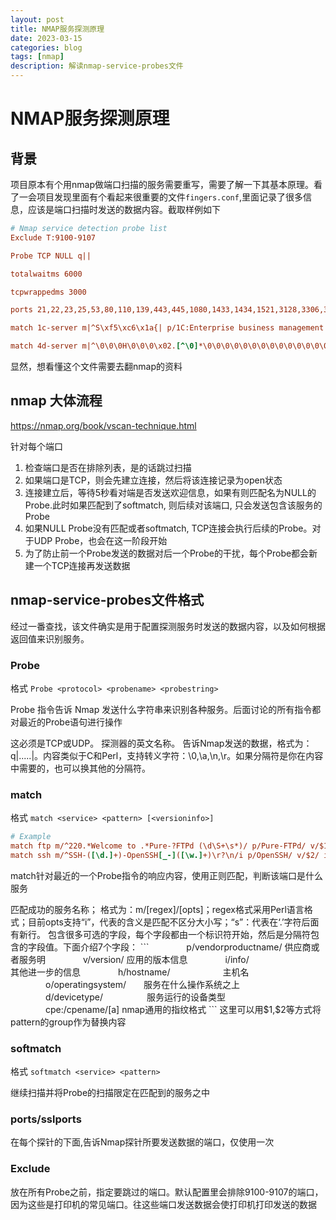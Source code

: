 ```yaml
---
layout: post
title: NMAP服务探测原理
date: 2023-03-15
categories: blog
tags: [nmap]
description: 解读nmap-service-probes文件
---
```



# NMAP服务探测原理

## 背景
项目原本有个用nmap做端口扫描的服务需要重写，需要了解一下其基本原理。看了一会项目发现里面有个看起来很重要的文件`fingers.conf`,里面记录了很多信息，应该是端口扫描时发送的数据内容。截取样例如下

```ini
# Nmap service detection probe list
Exclude T:9100-9107

Probe TCP NULL q||

totalwaitms 6000

tcpwrappedms 3000

ports 21,22,23,25,53,80,110,139,443,445,1080,1433,1434,1521,3128,3306,3389,5000,6379,7001,8080,9092,9080,9090,11211,27017

match 1c-server m|^S\xf5\xc6\x1a{| p/1C:Enterprise business management server/

match 4d-server m|^\0\0\0H\0\0\0\x02.[^\0]*\0\0\0\0\0\0\0\0\0\0\0\0\0\0\0\0\0\0\0\0\0\0\0\0\0\0\0\0\0\0\0\0\0\0\0\0\0\0\0\0\0$|s p/4th Dimension database server/ cpe:/a:4d_sas:4d/
```

显然，想看懂这个文件需要去翻nmap的资料

## nmap 大体流程
https://nmap.org/book/vscan-technique.html

针对每个端口
1. 检查端口是否在排除列表，是的话跳过扫描
2. 如果端口是TCP，则会先建立连接，然后将该连接记录为open状态
3. 连接建立后，等待5秒看对端是否发送欢迎信息，如果有则匹配名为NULL的Probe.此时如果匹配到了softmatch, 则后续对该端口, 只会发送包含该服务的Probe
4. 如果NULL Probe没有匹配或者softmatch, TCP连接会执行后续的Probe。对于UDP Probe，也会在这一阶段开始
5. 为了防止前一个Probe发送的数据对后一个Probe的干扰，每个Probe都会新建一个TCP连接再发送数据

## nmap-service-probes文件格式

经过一番查找，该文件确实是用于配置探测服务时发送的数据内容，以及如何根据返回值来识别服务。

### Probe

格式 `Probe <protocol> <probename> <probestring>`

Probe 指令告诉 Nmap 发送什么字符串来识别各种服务。后面讨论的所有指令都对最近的Probe语句进行操作

<protocol>
这必须是TCP或UDP。

<probename>
探测器的英文名称。

<probestring>
告诉Nmap发送的数据，格式为：q|.....|。内容类似于C和Perl，支持转义字符：\0,\a,\n,\r。如果分隔符是你在内容中需要的，也可以换其他的分隔符。

### match 

格式 `match <service> <pattern> [<versioninfo>]`

```ini
# Example
match ftp m/^220.*Welcome to .*Pure-?FTPd (\d\S+\s*)/ p/Pure-FTPd/ v/$1/ cpe:/a:pureftpd:pure-ftpd:$1/
match ssh m/^SSH-([\d.]+)-OpenSSH[_-]([\w.]+)\r?\n/i p/OpenSSH/ v/$2/ i/protocol $1/ cpe:/a:openbsd:openssh:$2/
```

match针对最近的一个Probe指令的响应内容，使用正则匹配，判断该端口是什么服务

<service>
匹配成功的服务名称；

<pattern>
格式为：m/[regex]/[opts]；regex格式采用Perl语言格式；目前opts支持“i”，代表的含义是匹配不区分大小写；“s”：代表在‘.’字符后面有新行。

<versioninfo>
包含很多可选的字段，每个字段都由一个标识符开始，然后是分隔符包含的字段值。下面介绍7个字段：
```
　　　　p/vendorproductname/  供应商或者服务明
　　　　v/version/            应用的版本信息
　　　　i/info/　　　　　　　　 其他进一步的信息
　　　　h/hostname/　　　　　　主机名
　　　　o/operatingsystem/　　服务在什么操作系统之上
　　　　d/devicetype/　　　　　服务运行的设备类型
　　　　cpe:/cpename/[a]      nmap通用的指纹格式
```
这里可以用$1,$2等方式将pattern的group作为替换内容

### softmatch 

格式 `softmatch <service> <pattern>`

继续扫描并将Probe的扫描限定在匹配到的服务之中


### ports/sslports

在每个探针的下面,告诉Nmap探针所要发送数据的端口，仅使用一次

### Exclude 

放在所有Probe之前，指定要跳过的端口。默认配置里会排除9100-9107的端口，因为这些是打印机的常见端口。往这些端口发送数据会使打印机打印发送的数据
